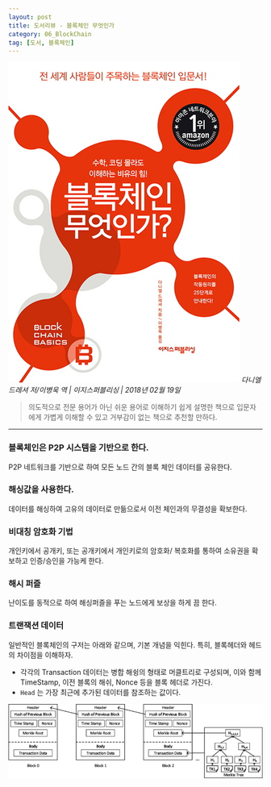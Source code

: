 ```yaml
---
layout: post
title: 도서리뷰 - 블록체인 무엇인가
category: 06_BlockChain
tag: [도서, 블록체인]
---
```




![example](/assets/images/bcw.jpg)
*다니엘 드레셔 저/이병욱 역 | 이지스퍼블리싱 | 2018년 02월 19일*
>
> 의도적으로 전문 용어가 아닌 쉬운 용어로 이해하기 쉽게 설명한 책으로 입문자에게 가볍게 이해할 수 있고 거부감이 없는 책으로 추천할 만하다.
>

---


### 블록체인은 P2P 시스템을 기반으로 한다.
P2P 네트워크를 기반으로 하여 모든 노드 간의 블록 체인 데이터를 공유한다.

### 해싱값을 사용한다.
데이터를 해싱하여 고유의 데이터로 만듦으로서 이전 체인과의 무결성을 확보한다.

### 비대칭 암호화 기법
개인키에서 공개키, 또는 공개키에서 개인키로의 암호화/ 복호화를 통하여 소유권을 확보하고 인증/승인을 가능케 한다.

### 해시 퍼즐
난이도를 동적으로 하여 해싱퍼즐을 푸는 노드에게 보상을 하게 끔 한다.

### 트랜잭션 데이터
일반적인 블록체인의 구저는 아래와 같으며, 기본 개념을 익힌다. 특히, 블록헤더와 헤드의 차이점을 이해하자.
- 각각의 Transaction 데이터는 병합 해슁의 형태로 머클트리로 구성되며, 이와 함께 TimeStamp, 이전 블록의 해쉬, Nonce 등을 블록 헤더로 가진다.
- `Head` 는 가장 최근에 추가된 데이터를 참조하는 값이다. 



![example](/assets/images/bcws.png)
